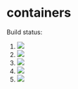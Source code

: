 # containers

Build status:

1. [![](https://github.com/ains-arch/containers/workflows/tests-fibonacci/badge.svg)](https://github.com/ains-arch/containers/actions?query=workflow%3Atests-fibonacci)
1. [![](https://github.com/ains-arch/containers/workflows/tests-range/badge.svg)](https://github.com/ains-arch/containers/actions?query=workflow%3Atests-range)
1. [![](https://github.com/ains-arch/containers/workflows/tests-BST/badge.svg)](https://github.com/ains-arch/containers/actions?query=workflow%3Atests-BST)
1. [![](https://github.com/ains-arch/containers/workflows/tests-BinaryTree/badge.svg)](https://github.com/ains-arch/containers/actions?query=workflow%3Atests-BinaryTree)
1. [![](https://github.com/ains-arch/containers/workflows/tests-AVLTree/badge.svg)](https://github.com/ains-arch/containers/actions?query=workflow%3Atests-AVLTree)
